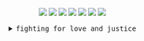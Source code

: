 <p align="center">
  <img src="https://user-images.githubusercontent.com/221550/85214611-167db180-b33b-11ea-9b84-4f1f8aab7428.gif"> <img src="https://user-images.githubusercontent.com/221550/85214614-1e3d5600-b33b-11ea-8089-82fcbc1470bc.gif"> <img src="https://user-images.githubusercontent.com/221550/85214617-21d0dd00-b33b-11ea-970d-2b51133103c9.gif"> <img src="https://user-images.githubusercontent.com/221550/85214571-99ead300-b33a-11ea-8369-f2f8b5f9fd66.gif"> <img src="https://user-images.githubusercontent.com/221550/85214582-af5ffd00-b33a-11ea-872e-a4c5cfe5a792.gif"> <img src="https://user-images.githubusercontent.com/221550/85214563-8c354d80-b33a-11ea-9fc6-597ba3b51a6f.gif"> <img src="https://user-images.githubusercontent.com/221550/85214568-935c5b80-b33a-11ea-8b2e-612d1b6cfb58.gif">
</p>


<details>
  <summary align="center"><samp>fighting for love and justice</samp></summary>
  <hr>
  <img src="https://media2.giphy.com/media/Hj6WFOXRl8vT2/source.gif" alt="welcome to my profile!" align="left" valign="middle"> hihi~ i’m <strong>skullface</strong> (she/her) (*＾▽＾)／ i’m a) an interdisciplinary <code>designer</code> + visual <code>artist</code> + <code>programmer</code>, b) in love with saturated colors and sparkles, and c) working toward racial + economic + queer + womxn’s liberation — i call this being a <strong>design babe dual-wielding compassion and cuteness</strong> ⚔️🎀 my favorite project i’ve shipped at 🐙🐱 is the public-facing <a href="https://github.com/about/diversity">diversity</a> page. along with design and art and code and social justice, i also love cats, video games, k-pop, and skincare!
  <hr>
  <p align="center">
    👋 have the best day you can 🌈<br>
    <a href="https://twitter.com/intent/tweet?text=@skullface%20owo%20hello%21%20"><kbd>say hi on twitter</kbd></a> <a href="https://instagram.com/skvllface"><kbd>follow me on ig</kbd></a>
   </p>
</details>
